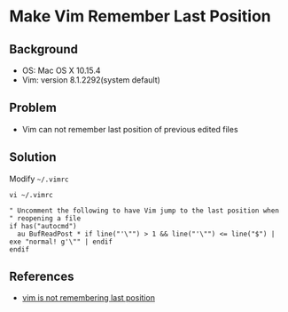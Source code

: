 # Make Vim Remember Last Position

## Background
* OS: Mac OS X 10.15.4
* Vim: version 8.1.2292(system default) 

## Problem
* Vim can not remember last position of previous edited files

## Solution
Modify `~/.vimrc`

```
vi ~/.vimrc
```

```
" Uncomment the following to have Vim jump to the last position when
" reopening a file
if has("autocmd")
  au BufReadPost * if line("'\"") > 1 && line("'\"") <= line("$") | exe "normal! g'\"" | endif
endif
```

## References
* [vim is not remembering last position](https://askubuntu.com/questions/223018/vim-is-not-remembering-last-position) 
